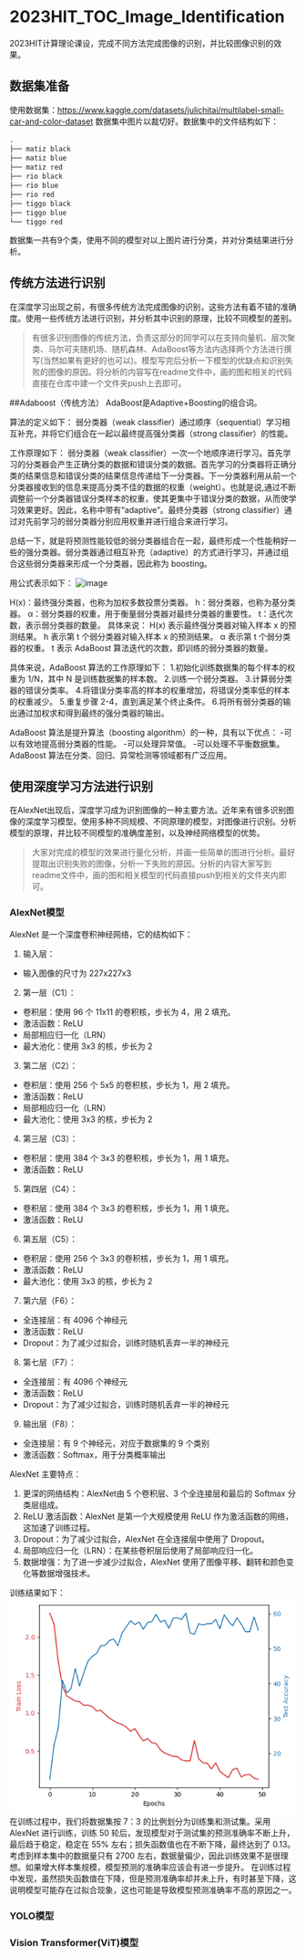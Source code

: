 # 2023HIT_TOC_Image_Identification
2023HIT计算理论课设，完成不同方法完成图像的识别，并比较图像识别的效果。

## 数据集准备
使用数据集：https://www.kaggle.com/datasets/julichitai/multilabel-small-car-and-color-dataset 数据集中图片以裁切好。数据集中的文件结构如下：
``` 
.
├── matiz black
├── matiz blue
├── matiz red
├── rio black
├── rio blue
├── rio red
├── tiggo black
├── tiggo blue
└── tiggo red
``` 
数据集一共有9个类，使用不同的模型对以上图片进行分类，并对分类结果进行分析。

## 传统方法进行识别
在深度学习出现之前，有很多传统方法完成图像的识别，这些方法有着不错的准确度。使用一些传统方法进行识别，并分析其中识别的原理，比较不同模型的差别。

> 有很多识别图像的传统方法，负责这部分的同学可以在支持向量机、层次聚类、马尔可夫随机场、随机森林、AdaBoost等方法内选择两个方法进行撰写(当然如果有更好的也可以)。模型写完后分析一下模型的优缺点和识别失败的图像的原因。将分析的内容写在readme文件中，画的图和相关的代码直接在仓库中建一个文件夹push上去即可。

##Adaboost（传统方法）
AdaBoost是Adaptive+Boosting的组合词。

算法的定义如下：
弱分类器（weak classifier）通过顺序（sequential）学习相互补充，并将它们组合在一起以最终提高强分类器（strong classifier）的性能。

工作原理如下：
弱分类器（weak classifier）一次一个地顺序进行学习。首先学习的分类器会产生正确分类的数据和错误分类的数据。首先学习的分类器将正确分类的结果信息和错误分类的结果信息传递给下一分类器。下一分类器利用从前一个分类器接收到的信息来提高分类不佳的数据的权重（weight）。也就是说,通过不断调整前一个分类器错误分类样本的权重，使其更集中于错误分类的数据，从而使学习效果更好。因此，名称中带有“adaptive”。最终分类器（strong classifier）通过对先前学习的弱分类器分别应用权重并进行组合来进行学习。

总结一下，就是将预测性能较低的弱分类器组合在一起，最终形成一个性能稍好一些的强分类器。弱分类器通过相互补充（adaptive）的方式进行学习，并通过组合这些弱分类器来形成一个分类器，因此称为 boosting。

用公式表示如下：
![image](https://github.com/MengYueqi/2023HIT_TOC_Image_Identification/assets/93073249/754561b1-6c6a-4106-9946-a1b411bc014b)

H(x)：最终强分类器，也称为加权多数投票分类器。
h：弱分类器，也称为基分类器。
α：弱分类器的权重，用于衡量弱分类器对最终分类器的重要性。
t：迭代次数，表示弱分类器的数量。
具体来说：
H(x) 表示最终强分类器对输入样本 x 的预测结果。
h 表示第 t 个弱分类器对输入样本 x 的预测结果。
α 表示第 t 个弱分类器的权重。
t 表示 AdaBoost 算法迭代的次数，即训练的弱分类器的数量。

具体来说，AdaBoost 算法的工作原理如下：
1.初始化训练数据集的每个样本的权重为 1/N，其中 N 是训练数据集的样本数。
2.训练一个弱分类器。
3.计算弱分类器的错误分类率。
4.将错误分类率高的样本的权重增加，将错误分类率低的样本的权重减少。
5.重复步骤 2-4，直到满足某个终止条件。
6.将所有弱分类器的输出通过加权求和得到最终的强分类器的输出。

AdaBoost 算法是提升算法（boosting algorithm）的一种，具有以下优点：
-可以有效地提高弱分类器的性能。
-可以处理异常值。
-可以处理不平衡数据集。
AdaBoost 算法在分类、回归、异常检测等领域都有广泛应用。


## 使用深度学习方法进行识别
在AlexNet出现后，深度学习成为识别图像的一种主要方法。近年来有很多识别图像的深度学习模型。使用多种不同规模、不同原理的模型，对图像进行识别。分析模型的原理，并比较不同模型的准确度差别，以及神经网络模型的优势。

> 大家对完成的模型的效果进行量化分析，并画一些简单的图进行分析。最好提取出识别失败的图像，分析一下失败的原因。分析的内容大家写到readme文件中，画的图和相关模型的代码直接push到相关的文件夹内即可。

### AlexNet模型
AlexNet 是一个深度卷积神经网络，它的结构如下：
1. 输入层：
- 输入图像的尺寸为 227x227x3
2. 第一层（C1）：
- 卷积层：使用 96 个 11x11 的卷积核，步长为 4，用 2 填充。
- 激活函数：ReLU
- 局部相应归一化（LRN）
- 最大池化：使用 3x3 的核，步长为 2
3. 第二层（C2）：
- 卷积层：使用 256 个 5x5 的卷积核，步长为 1，用 2 填充。
- 激活函数：ReLU
- 局部相应归一化（LRN）
- 最大池化：使用 3x3 的核，步长为 2
4. 第三层（C3）：
- 卷积层：使用 384 个 3x3 的卷积核，步长为 1，用 1 填充。
- 激活函数：ReLU
5. 第四层（C4）：
- 卷积层：使用 384 个 3x3 的卷积核，步长为 1，用 1 填充。
- 激活函数：ReLU
6. 第五层（C5）：
- 卷积层：使用 256 个 3x3 的卷积核，步长为 1，用 1 填充。
- 激活函数：ReLU
- 最大池化：使用 3x3 的核，步长为 2
7. 第六层（F6）：
- 全连接层：有 4096 个神经元
- 激活函数：ReLU
- Dropout：为了减少过拟合，训练时随机丢弃一半的神经元
8. 第七层（F7）：
- 全连接层：有 4096 个神经元
- 激活函数：ReLU
- Dropout：为了减少过拟合，训练时随机丢弃一半的神经元
9. 输出层（F8）：
- 全连接层：有 9 个神经元，对应于数据集的 9 个类别
- 激活函数：Softmax，用于分类概率输出

AlexNet 主要特点：
1. 更深的网络结构：AlexNet由 5 个卷积层、3 个全连接层和最后的 Softmax 分类层组成。
2. ReLU 激活函数：AlexNet 是第一个大规模使用 ReLU 作为激活函数的网络，这加速了训练过程。
3. Dropout：为了减少过拟合，AlexNet 在全连接层中使用了 Dropout。
4. 局部响应归一化（LRN）：在某些卷积层后使用了局部响应归一化。
5. 数据增强：为了进一步减少过拟合，AlexNet 使用了图像平移、翻转和颜色变化等数据增强技术。

训练结果如下：
![graph](./AlexNet/AlexNet.png)
在训练过程中，我们将数据集按 7：3 的比例划分为训练集和测试集。采用 AlexNet 进行训练，训练 50 轮后，发现模型对于测试集的预测准确率不断上升，最后趋于稳定，稳定在 55% 左右；损失函数值也在不断下降，最终达到了 0.13。考虑到样本集中的数据量只有 2700 左右，数据量偏少，因此训练效果不是很理想。如果增大样本集规模，模型预测的准确率应该会有进一步提升。
在训练过程中发现，虽然损失函数值在下降，但是预测准确率却并未上升，有时甚至下降，这说明模型可能存在过拟合现象，这也可能是导致模型预测准确率不高的原因之一。

### YOLO模型

### Vision Transformer(ViT)模型
